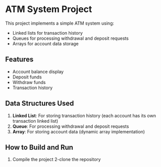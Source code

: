# ATM System Project

This project implements a simple ATM system using:
- Linked lists for transaction history
- Queues for processing withdrawal and deposit requests
- Arrays for account data storage

## Features
- Account balance display
- Deposit funds
- Withdraw funds
- Transaction history

## Data Structures Used
1. **Linked List**: For storing transaction history (each account has its own transaction linked list)
2. **Queue**: For processing withdrawal and deposit requests
3. **Array**: For storing account data (dynamic array implementation)

## How to Build and Run
1. Compile the project
2-clone the repository
